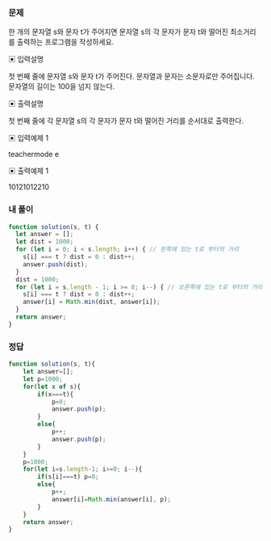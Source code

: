 ### 문제
한 개의 문자열 s와 문자 t가 주어지면 문자열 s의 각 문자가 문자 t와 떨어진 최소거리를 출력하는 프로그램을 작성하세요.

▣ 입력설명

첫 번째 줄에 문자열 s와 문자 t가 주어진다. 문자열과 문자는 소문자로만 주어집니다. 문자열의 길이는 100을 넘지 않는다.

▣ 출력설명

첫 번째 줄에 각 문자열 s의 각 문자가 문자 t와 떨어진 거리를 순서대로 출력한다.

▣ 입력예제 1 

teachermode e

▣ 출력예제 1 

10121012210


### 내 풀이
```js
function solution(s, t) {
  let answer = [];
  let dist = 1000;
  for (let i = 0; i < s.length; i++) { // 왼쪽에 있는 t로 부터의 거리
    s[i] === t ? dist = 0 : dist++;
    answer.push(dist);
  }
  dist = 1000;
  for (let i = s.length - 1; i >= 0; i--) { // 오른쪽에 있는 t로 부터의 거리
    s[i] === t ? dist = 0 : dist++;
    answer[i] = Math.min(dist, answer[i]);
  }
  return answer;
}
```

### 정답
```js
function solution(s, t){
    let answer=[];
    let p=1000;
    for(let x of s){
        if(x===t){
            p=0;
            answer.push(p);
        }
        else{
            p++;
            answer.push(p);
        }
    }
    p=1000;
    for(let i=s.length-1; i>=0; i--){
        if(s[i]===t) p=0;
        else{
            p++;
            answer[i]=Math.min(answer[i], p);
        }
    }
    return answer;
}
```
